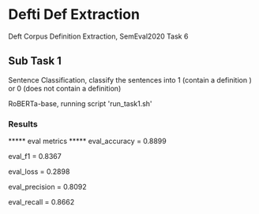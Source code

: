 # Defti Def Extraction
Deft Corpus Definition Extraction, SemEval2020 Task 6 

## Sub Task 1

Sentence Classification, classify the sentences into 1 (contain a definition ) or 0 (does not contain a definition)

RoBERTa-base, running script 'run_task1.sh'

### Results
 ***** eval metrics *****
eval_accuracy           =     0.8899

eval_f1                 =     0.8367

eval_loss               =     0.2898

eval_precision          =     0.8092

eval_recall             =     0.8662
